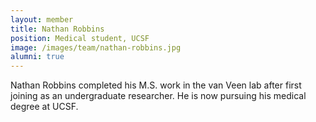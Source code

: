 ```yaml
---
layout: member
title: Nathan Robbins
position: Medical student, UCSF
image: /images/team/nathan-robbins.jpg
alumni: true
---
```


Nathan Robbins completed his M.S. work in the van Veen lab after first joining as an undergraduate researcher. He is now pursuing his medical degree at UCSF.
